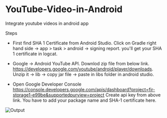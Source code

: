 
# YouTube-Video-in-Android

Integrate youtube videos in android app

Steps

- First find SHA 1 Certificate from Android Studio.
 Click on Gradle right hand side -> app > task > android -> signing report. 
 you'll get your SHA 1 certificate in logcat.
 
 
 - Google -> Android YouTube API.
 Downlod zip file from below link.
 https://developers.google.com/youtube/android/player/downloads.
 Unzip it -> lib -> copy jar file -> paste in libs folder in android studio.
 
 
 - Open Google Developer Console
 https://console.developers.google.com/apis/dashboard?project=fir-storage1-e99be&supportedpurview=project
 Create api key from above link.
 You have to add your package name and SHA-1 certificate here.





![Output](https://user-images.githubusercontent.com/55083861/67509262-41324000-f6b0-11e9-8002-843c69c14b54.jpeg)
